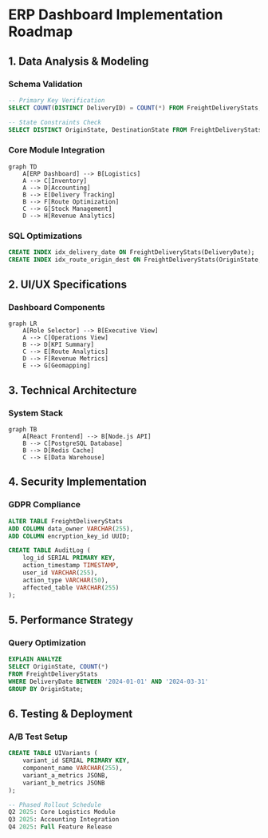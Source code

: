 # ERP Dashboard Implementation Roadmap

## 1. Data Analysis & Modeling
### Schema Validation
```sql
-- Primary Key Verification
SELECT COUNT(DISTINCT DeliveryID) = COUNT(*) FROM FreightDeliveryStats;

-- State Constraints Check
SELECT DISTINCT OriginState, DestinationState FROM FreightDeliveryStats;
```

### Core Module Integration
```mermaid
graph TD
    A[ERP Dashboard] --> B[Logistics]
    A --> C[Inventory]
    A --> D[Accounting]
    B --> E[Delivery Tracking]
    B --> F[Route Optimization]
    C --> G[Stock Management]
    D --> H[Revenue Analytics]
```

### SQL Optimizations
```sql
CREATE INDEX idx_delivery_date ON FreightDeliveryStats(DeliveryDate);
CREATE INDEX idx_route_origin_dest ON FreightDeliveryStats(OriginState, DestinationState);
```

## 2. UI/UX Specifications
### Dashboard Components
```mermaid
graph LR
    A[Role Selector] --> B[Executive View]
    A --> C[Operations View]
    B --> D[KPI Summary]
    C --> E[Route Analytics]
    D --> F[Revenue Metrics]
    E --> G[Geomapping]
```

## 3. Technical Architecture
### System Stack
```mermaid
graph TB
    A[React Frontend] --> B[Node.js API]
    B --> C[PostgreSQL Database]
    B --> D[Redis Cache]
    C --> E[Data Warehouse]
```

## 4. Security Implementation
### GDPR Compliance
```sql
ALTER TABLE FreightDeliveryStats
ADD COLUMN data_owner VARCHAR(255),
ADD COLUMN encryption_key_id UUID;

CREATE TABLE AuditLog (
    log_id SERIAL PRIMARY KEY,
    action_timestamp TIMESTAMP,
    user_id VARCHAR(255),
    action_type VARCHAR(50),
    affected_table VARCHAR(255)
);
```

## 5. Performance Strategy
### Query Optimization
```sql
EXPLAIN ANALYZE
SELECT OriginState, COUNT(*) 
FROM FreightDeliveryStats
WHERE DeliveryDate BETWEEN '2024-01-01' AND '2024-03-31'
GROUP BY OriginState;
```

## 6. Testing & Deployment
### A/B Test Setup
```sql
CREATE TABLE UIVariants (
    variant_id SERIAL PRIMARY KEY,
    component_name VARCHAR(255),
    variant_a_metrics JSONB,
    variant_b_metrics JSONB
);

-- Phased Rollout Schedule
Q2 2025: Core Logistics Module
Q3 2025: Accounting Integration
Q4 2025: Full Feature Release